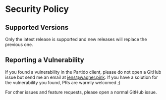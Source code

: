 # Security Policy

## Supported Versions

Only the latest release is supported and new releases will replace the previous one.

## Reporting a Vulnerability

If you found a vulnerability in the Partido client, please do not open a GitHub issue but send me an email at jens@wagner.pink. If you have a solution for the vulnerability you found, PRs are warmly welcomed ;)

For other issues and feature requests, please open a normal GitHub issue.
